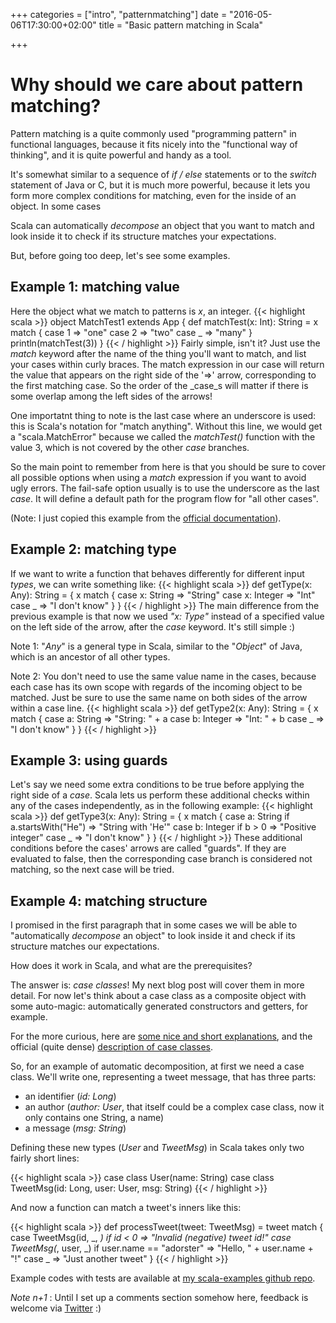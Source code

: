 +++
categories = ["intro", "patternmatching"]
date = "2016-05-06T17:30:00+02:00"
title = "Basic pattern matching in Scala"

+++

# Why should we care about pattern matching?

Pattern matching is a quite commonly used "programming pattern" in functional languages, because it 
fits nicely into the "functional way of thinking", and it is quite powerful and handy as a tool.

It's somewhat similar to a sequence of _if / else_ statements or to the _switch_ statement
of Java or C, but it is much more powerful, because it lets you form more complex 
conditions for matching, even for the inside of an object. 
In some cases
<!-- (when dealing with objects of _case classes_ for example; we'll learn about them a bit later in more detail) -->
Scala can automatically _decompose_ an object that you want to match and look inside it to check
if its structure matches your expectations.

<!--This means 
that you can apply rules based on the object's type or inner structure without having 
to manually disassemble the object into its parts.-->

But, before going too deep, let's see some examples.

## Example 1: matching value

Here the object what we match to patterns is _x_, an integer.
{{< highlight scala >}}
object MatchTest1 extends App {
  def matchTest(x: Int): String = x match {
    case 1 => "one"
    case 2 => "two"
    case _ => "many"
  }
  println(matchTest(3))
}
{{< / highlight >}}
Fairly simple, isn't it? Just use the _match_ keyword after the name of the
thing you'll want to match, and list your cases within curly braces.
The match expression in our case will return the value that appears on the right side of the '=>' arrow, corresponding
to the first matching case. So the order of the _case_s will matter if there is some overlap among the left sides of the arrows!

One importatnt thing to note is the last case where an underscore is used: this is Scala's notation
for "match anything". Without this line, we would get a "scala.MatchError" because we called 
the _matchTest()_ function with the value 3, which is not covered by the other _case_ branches.

So the main point to remember from here is that you should be sure to cover all
possible options when using a _match_ expression if you want to avoid ugly errors.
The fail-safe option usually is to use the underscore as the last _case_.
It will define a default path for the program flow for "all other cases".

(Note: I just copied this example from the
[official documentation](http://docs.scala-lang.org/tutorials/tour/pattern-matching.html)).

## Example 2: matching type

If we want to write a function that behaves differently for different input _types_, we can write something like:
{{< highlight scala >}}
def getType(x: Any): String = {
  x match {
    case x: String => "String"
    case x: Integer => "Int"
    case _ => "I don't know"
  }
}
{{< / highlight >}}
The main difference from the previous example is that now we used _"x: Type"_ instead of a specified value on the left side
of the arrow, after the _case_ keyword. It's still simple :)

Note 1: "_Any_" is a general type in Scala, similar to the "_Object_" of Java, which is an ancestor of all other types.

Note 2: You don't need to use the same value name in the cases, because each 
case has its own scope with regards of the incoming
object to be matched. Just be sure to use the same name on both sides of the arrow within a case line.
{{< highlight scala >}}
  def getType2(x: Any): String = {
    x match {
      case a: String => "String: " + a
      case b: Integer => "Int: " + b
      case _ => "I don't know"
    }
  }
{{< / highlight >}}


## Example 3: using guards

Let's say we need some extra conditions to be true before applying the right side of a _case_.
Scala lets us perform these additional checks within any of the cases independently, as in the 
following example:
{{< highlight scala >}}
def getType3(x: Any): String = {
  x match {
    case a: String if a.startsWith("He") => "String with 'He'"
    case b: Integer if b > 0 => "Positive integer"
    case _ => "I don't know"
  }
}
{{< / highlight >}}
These additional conditions before the cases' arrows are called "guards". 
If they are evaluated to false, then 
the corresponding case branch is considered not matching, so the next case will be tried.


## Example 4: matching structure

I promised in the first paragraph that in some cases we will be able to
"automatically _decompose_ an object" to look inside it and check
if its structure matches our expectations.

How does it work in Scala, and what are the prerequisites?

The answer is: _case classes_! My next blog post will cover them in more detail.
For now let's think about a case class as a composite object with some 
auto-magic: automatically generated constructors and getters, for example.

For the more curious, here are
[some nice and short explanations](http://stackoverflow.com/questions/2312881/what-is-the-difference-between-scalas-case-class-and-class%29), and the official (quite dense) [description of case classes](http://docs.scala-lang.org/tutorials/tour/case-classes.html).

So, for an example of automatic decomposition, at first we need a
case class. We'll write one, representing a tweet message, that has three parts:

- an identifier (_id: Long_)
- an author (_author: User_, that itself could be a complex case class, now it only contains one String, a name)
- a message (_msg: String_)

Defining these new types (_User_ and _TweetMsg_) in Scala takes only two fairly short lines:

{{< highlight scala >}}
case class User(name: String)
case class TweetMsg(id: Long, user: User, msg: String)
{{< / highlight >}}

And now a function can match a tweet's inners like this:

{{< highlight scala >}}
def processTweet(tweet: TweetMsg) = tweet match {
  case TweetMsg(id, _, _) if id < 0 => "Invalid (negative) tweet id!"
  case TweetMsg(_, user, _) if user.name == "adorster" => "Hello, " + user.name + "!"
  case _ => "Just another tweet"
}
{{< / highlight >}}


Example codes with tests are available at [my scala-examples github repo](https://github.com/ador/scala-examples/tree/master/02_pattern_match_app).

_Note n+1_ : Until I set up a comments section somehow here, feedback is welcome via [Twitter](https://twitter.com/adorster) :)
